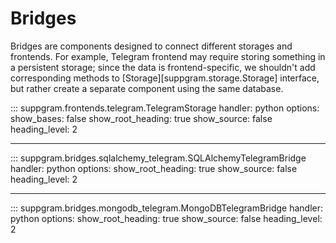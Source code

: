 # Bridges

Bridges are components designed to connect different storages and frontends. For example,
Telegram frontend may require storing something in a persistent storage; since the data is
frontend-specific, we shouldn't add corresponding methods to [Storage][suppgram.storage.Storage]
interface, but rather create a separate component using the same database.

::: suppgram.frontends.telegram.TelegramStorage
    handler: python
    options:
      show_bases: false
      show_root_heading: true
      show_source: false
      heading_level: 2

<hr/>

::: suppgram.bridges.sqlalchemy_telegram.SQLAlchemyTelegramBridge
    handler: python
    options:
      show_root_heading: true
      show_source: false
      heading_level: 2

<hr/>

::: suppgram.bridges.mongodb_telegram.MongoDBTelegramBridge
    handler: python
    options:
      show_root_heading: true
      show_source: false
      heading_level: 2

